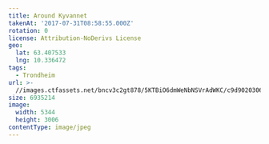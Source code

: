 ```yaml
---
title: Around Kyvannet
takenAt: '2017-07-31T08:58:55.000Z'
rotation: 0
license: Attribution-NoDerivs License
geo:
  lat: 63.407533
  lng: 10.336472
tags:
  - Trondheim
url: >-
  //images.ctfassets.net/bncv3c2gt878/5KTBiO6dmWeNbNSVrAdWKC/c9d9020306accb2ea996c1218084453d/around-kyvannet_35489711483_o
size: 6935214
image:
  width: 5344
  height: 3006
contentType: image/jpeg
---
```


